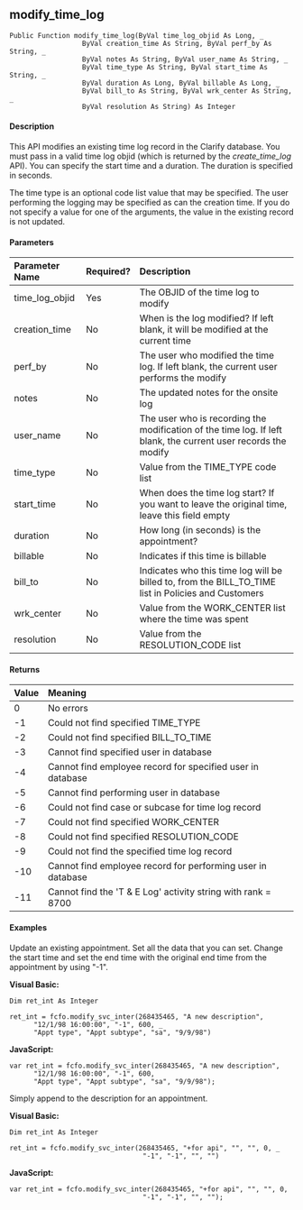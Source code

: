 modify_time_log
-----------------

```
Public Function modify_time_log(ByVal time_log_objid As Long, _
                  ByVal creation_time As String, ByVal perf_by As String, _
                  ByVal notes As String, ByVal user_name As String, _
                  ByVal time_type As String, ByVal start_time As String, _
                  ByVal duration As Long, ByVal billable As Long, _
                  ByVal bill_to As String, ByVal wrk_center As String, _
                  ByVal resolution As String) As Integer
```

#### Description

This API modifies an existing time log record in the Clarify database. You must pass in a valid time log objid (which is returned by the _create_time_log_ API). You can specify the start time and a duration. The duration is specified in seconds. 

The time type is an optional code list value that may be specified. The user performing the logging may be specified as can the creation time. If you do not specify a value for one of the arguments, the value in the existing record is not updated.

#### Parameters

| Parameter Name | Required? | Description |
|:--- |:--- |:--- |
| time_log_objid | Yes | The OBJID of the time log to modify |
| creation_time | No | When is the log modified? If left blank, it will be modified at the current time |
| perf_by | No | The user who modified the time log. If left blank, the current user performs the modify |
| notes | No | The updated notes for the onsite log |
| user_name | No | The user who is recording the modification of the time log. If left blank, the current user records the modify |
| time_type | No | Value from the TIME_TYPE code list |
| start_time | No | When does the time log start? If you want to leave the original time, leave this field empty |
| duration | No | How long (in seconds) is the appointment? |
| billable | No | Indicates if this time is billable |
| bill_to | No | Indicates who this time log will be billed to, from the BILL_TO_TIME list in Policies and Customers |
| wrk_center | No | Value from the WORK_CENTER list where the time was spent |
| resolution | No | Value from the RESOLUTION_CODE list |

#### Returns

| Value | Meaning |
|:--- |:--- |
| 0 | No errors |
| -1 | Could not find specified TIME_TYPE |
| -2 | Could not find specified BILL_TO_TIME |
| -3 | Cannot find specified user in database |
| -4 | Cannot find employee record for specified user in database |
| -5 | Cannot find performing user in database |
| -6 | Could not find case or subcase for time log record |
| -7 | Could not find specified WORK_CENTER |
| -8 | Could not find specified RESOLUTION_CODE |
| -9 | Could not find the specified time log record |
| -10 | Cannot find employee record for performing user in database |
| -11 | Cannot find the 'T & E Log' activity string with rank = 8700 |

#### Examples

Update an existing appointment. Set all the data that you can set. Change the start time and set the end time with the original end time from the appointment by using "-1".

**Visual Basic:**
```
Dim ret_int As Integer

ret_int = fcfo.modify_svc_inter(268435465, "A new description",
      "12/1/98 16:00:00", "-1", 600, _
      "Appt type", "Appt subtype", "sa", "9/9/98")
```

**JavaScript:**
```
var ret_int = fcfo.modify_svc_inter(268435465, "A new description",
      "12/1/98 16:00:00", "-1", 600,
      "Appt type", "Appt subtype", "sa", "9/9/98");
```

Simply append to the description for an appointment.

**Visual Basic:**
```
Dim ret_int As Integer

ret_int = fcfo.modify_svc_inter(268435465, "+for api", "", "", 0, _
                                 "-1", "-1", "", "")
```

**JavaScript:**
```
var ret_int = fcfo.modify_svc_inter(268435465, "+for api", "", "", 0,
                                 "-1", "-1", "", "");
```